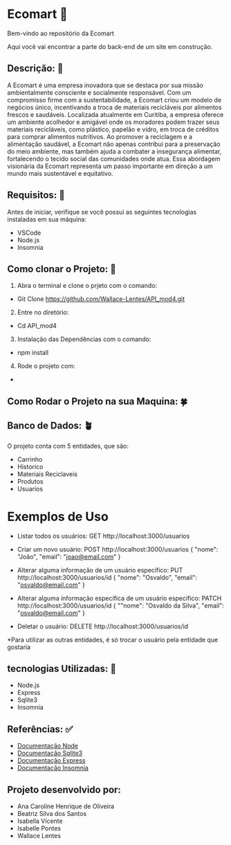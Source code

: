 # Ecomart 🌿

Bem-vindo ao repositório da Ecomart

Aqui você vai encontrar a parte do back-end de um site em construção. 

## Descrição: 🌱

A Ecomart é uma empresa inovadora que se destaca por sua missão ambientalmente consciente e socialmente responsável. Com um compromisso firme com a sustentabilidade, a Ecomart criou um modelo de negócios único, incentivando a troca de materiais recicláveis por alimentos frescos e saudáveis. Localizada atualmente em Curitiba, a empresa oferece um ambiente acolhedor e amigável onde os moradores podem trazer seus materiais recicláveis, como plástico, papelão e vidro, em troca de créditos para comprar alimentos nutritivos. Ao promover a reciclagem e a alimentação saudável, a Ecomart não apenas contribui para a preservação do meio ambiente, mas também ajuda a combater a insegurança alimentar, fortalecendo o tecido social das comunidades onde atua. Essa abordagem visionária da Ecomart representa um passo importante em direção a um mundo mais sustentável e equitativo.

## Requisitos: 🌴

Antes de iniciar, verifique se você possui as seguintes tecnologias instaladas em sua máquina:

- VSCode
- Node.js
- Insomnia

## Como clonar o Projeto: 🌵

1. Abra o terminal e clone o prjeto com o comando:
- Git Clone https://github.com/Wallace-Lentes/API_mod4.git
2. Entre no diretório:
- Cd API_mod4
3. Instalação das Dependências com o comando:
- npm install
4. Rode o projeto com:
- 

## Como Rodar o Projeto na sua Maquina: 🍀

## Banco de Dados:  🪴

O projeto conta com 5 entidades, que são:

- Carrinho 
- Historico
- Materiais Reciclaveis 
- Produtos
- Usuarios 

# Exemplos de Uso
- Listar todos os usuários:
GET http://localhost:3000/usuarios

- Criar um novo usuário:
POST http://localhost:3000/usuarios
{
"nome": "João",
"email": "joao@email.com"
}

- Alterar alguma informação de um usuário específico: 
PUT http://localhost:3000/usuarios/id
{
"nome": "Osvaldo",
"email": "osvaldo@email.com"
}

- Alterar alguma informação específica de um usuário específico: 
PATCH http://localhost:3000/usuarios/id
{
""nome": "Osvaldo da Silva",
"email": "osvaldo@email.com"
}

- Deletar o usuário: 
DELETE  http://localhost:3000/usuarios/id

*Para utilizar as outras entidades, é só trocar o usuário pela entidade que gostaria

## tecnologias Utilizadas: 📌

- Node.js
- Express
- Sqlite3
- Insomnia

## Referências: ✅

- [Documentação Node](https://nodejs.org/en/)
- [Documentação Sqlite3](https://www.sqlite.org/docs.html)
- [Documentação Express](https://expressjs.com/pt-br/)
- [Documentação Insomnia](https://insomnia.rest/)

## Projeto desenvolvido por:

- Ana Caroline Henrique de Oliveira
- Beatriz Silva dos Santos
- Isabella Vicente
- Isabelle Pontes 
- Wallace Lentes
